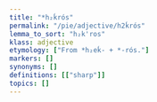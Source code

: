 ```yaml
---
title: "*h₂ḱrós"
permalink: "/pie/adjective/h2ḱrós"
lemma_to_sort: "h₂k'ros"
klass: adjective
etymology: ["From *h₂eḱ- +‎ *-rós."]
markers: []
synonyms: []
definitions: [["sharp"]]
topics: []
---
```

